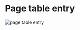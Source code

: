 # Page table entry 
![page table entry ](https://user-images.githubusercontent.com/99830416/202568523-2252f17d-764c-4172-89f2-d956e46cc91a.png)


